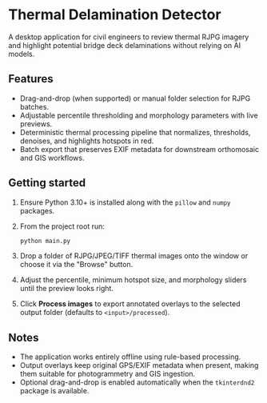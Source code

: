 # Thermal Delamination Detector

A desktop application for civil engineers to review thermal RJPG imagery and highlight potential bridge deck delaminations without relying on AI models.

## Features

- Drag-and-drop (when supported) or manual folder selection for RJPG batches.
- Adjustable percentile thresholding and morphology parameters with live previews.
- Deterministic thermal processing pipeline that normalizes, thresholds, denoises, and highlights hotspots in red.
- Batch export that preserves EXIF metadata for downstream orthomosaic and GIS workflows.

## Getting started

1. Ensure Python 3.10+ is installed along with the `pillow` and `numpy` packages.
2. From the project root run:

   ```bash
   python main.py
   ```

3. Drop a folder of RJPG/JPEG/TIFF thermal images onto the window or choose it via the "Browse" button.
4. Adjust the percentile, minimum hotspot size, and morphology sliders until the preview looks right.
5. Click **Process images** to export annotated overlays to the selected output folder (defaults to `<input>/processed`).

## Notes

- The application works entirely offline using rule-based processing.
- Output overlays keep original GPS/EXIF metadata when present, making them suitable for photogrammetry and GIS ingestion.
- Optional drag-and-drop is enabled automatically when the `tkinterdnd2` package is available.
